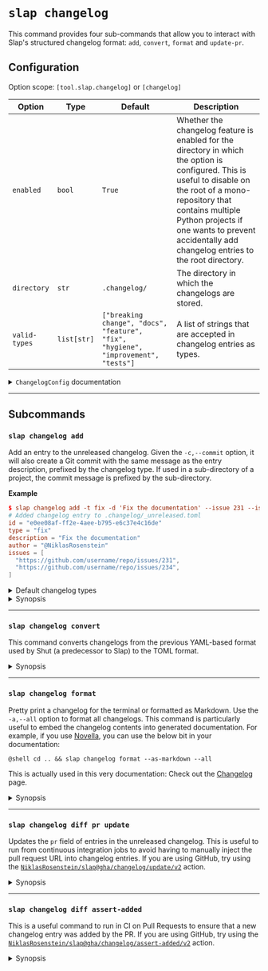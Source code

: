 # `slap changelog`

This command provides four sub-commands that allow you to interact with Slap's structured changelog format: `add`,
`convert`, `format` and `update-pr`.

## Configuration

Option scope: `[tool.slap.changelog]` or `[changelog]`

| Option | Type | Default | Description |
| ------ | ---- | ------- | ----------- |
| `enabled` | `bool` | `True` | Whether the changelog feature is enabled for the directory in which the option is configured. This is useful to disable on the root of a mono-repository that contains multiple Python projects if one wants to prevent accidentally add changelog entries to the root directory. |
| `directory` | `str` | `.changelog/` | The directory in which the changelogs are stored. |
| `valid-types` | `list[str]` | `["breaking change", "docs", "feature", "fix", "hygiene", "improvement", "tests"]` | A list of strings that are accepted in changelog entries as types. |

<details><summary><code>ChangelogConfig</code> documentation</code></summary>

@pydoc slap.ext.application.changelog.ChangelogConfig

</details>

---

## Subcommands

### `slap changelog add`

Add an entry to the unreleased changelog. Given the `-c,--commit` option, it will also create a Git commit with
the same message as the entry description, prefixed by the changelog type. If used in a sub-directory of a project,
the commit message is prefixed by the sub-directory.

__Example__

```toml
$ slap changelog add -t fix -d 'Fix the documentation' --issue 231 --issue 234
# Added changelog entry to .changelog/_unreleased.toml
id = "e0ee08af-ff2e-4aee-b795-e6c37e4c16de"
type = "fix"
description = "Fix the documentation"
author = "@NiklasRosenstein"
issues = [
  "https://github.com/username/repo/issues/231",
  "https://github.com/username/repo/issues/234",
]
```

<details><summary>Default changelog types</summary>
```py
DEFAULT_VALID_TYPES = [
  'breaking change',
  'deprecation',
  'docs',
  'feature',
  'fix',
  'hygiene',
  'improvement',
  'refactor',
  'tests'
]
```
<!--
@pydoc slap.ext.application.changelog.DEFAULT_VALID_TYPES :with { render_title = false, render_signature = true }
-->
</details>

<details><summary>Synopsis</summary>
```
@shell slap changelog add --help
```
</details>

---

### `slap changelog convert`

This command converts changelogs from the previous YAML-based format used by Shut (a predecessor to Slap) to the
TOML format.

<details><summary>Synopsis</summary>
```
@shell slap changelog convert --help
```
</details>

---

### `slap changelog format`

  [Novella]: https://niklasrosenstein.github.io/novella/

Pretty print a changelog for the terminal or formatted as Markdown. Use the `-a,--all` option to format all changelogs.
This command is particularly useful to embed the changelog contents into generated documentation. For example, if you
use [Novella][], you can use the below bit in your documentation:

    @shell cd .. && slap changelog format --as-markdown --all

This is actually used in this very documentation: Check out the [Changelog](../changelog.md) page.

<details><summary>Synopsis</summary>
```
@shell slap changelog format --help
```
</details>

---

### `slap changelog diff pr update`

Updates the `pr` field of entries in the unreleased changelog. This is useful to run from continuous integration
jobs to avoid having to manually inject the pull request URL into changelog entries. If you are using GitHub, try
using the [`NiklasRosenstein/slap@gha/changelog/update/v2`](../guides/github.md#update-changelogs) action.

<details><summary>Synopsis</summary>
```
@shell slap changelog diff pr update --help
```
</details>

---

### `slap changelog diff assert-added`

This is a useful command to run in CI on Pull Requests to ensure that a new changelog entry was added by the PR.
If you are using GitHub, try using the [`NiklasRosenstein/slap@gha/changelog/assert-added/v2`](../guides/github.md#assert-changelogs) action.

<details><summary>Synopsis</summary>
```
@shell slap changelog diff assert-added --help
```
</details>
